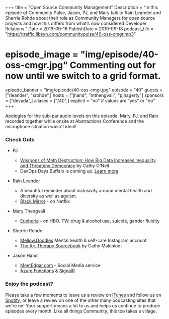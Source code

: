 +++
title = "Open Source Community Management"
Description = "In this episode of Community Pulse, Jason, PJ, and Mary talk to Rain Leander and Sherrie Rohde about their role as Community Managers for open source projects and how this differs from what’s now considered Developer Relations."
Date = 2019-09-18
PublishDate = 2019-09-18
podcast_file = "https://traffic.libsyn.com/communitypulse/40-oss-cmgr.mp3"
# episode_image = "img/episode/40-oss-cmgr.jpg" Commenting out for now until we switch to a grid format.
episode_banner = "img/episode/40-oss-cmgr.jpg"
episode = "40"
guests = ["rleander", "srohde",]
hosts = ["jhand", "mthengvall", "pjhagerty"]
sponsors = ["devada",]
aliases = ["/40",]
explicit = "no" # values are "yes" or "no"
+++

Apologies for the sub-par audio levels on this episode. Mary, PJ, and Rain recorded together while onsite at Abstractions Conference and the microphone situation wasn't ideal!

### Check Outs

* PJ
  * [Weapons of Math Destruction: How Big Data Increases Inequality and Threatens Democracy](https://amzn.to/308SMli) by Cathy O'Neil
  * DevOps Days Buffalo is coming up. [Learn more](https://devopsdays.org/events/2019-buffalo/welcome/)

* Rain Leander
  * A beautiful reminder about inclusivity around mental health and diversity as well as ageism.
  * [Black Mirror](https://www.netflix.com/title/70264888) - on Netflix


* Mary Thengvall
  * [Euphoria](https://www.hbo.com/euphoria) - on HBO. TW: drug & alcohol use, suicide, gender fluidity


* Sherrie Rohde
  * [Mellow.Doodles](https://www.instagram.com/mellow.doodles/) Mental health & self-care Instagram account
  * [The Art Therapy Sourcebook](https://amzn.to/2Qewr1f) by Cathy Malchiodi

* Jason Hand
  * [MeetEdgar.com](https://meetedgar.com/) - Social Media service
  * [Azure Functions](https://cda.ms/11s) & [SignalR](https://cda.ms/11t)


### Enjoy the podcast?
Please take a few moments to leave us a review on [iTunes](https://itunes.apple.com/us/podcast/community-pulse/id1218368182?mt=2) and follow us on [Spotify](https://open.spotify.com/show/3I7g5WfMSgpWu38zZMjet?si=565TMb81SaWwrJYbAIeOxQ), or leave a review on one of the other many podcasting sites that we're on! Your support means a lot to us and helps us continue to produce episodes every month. Like all things Community, this too takes a village.
